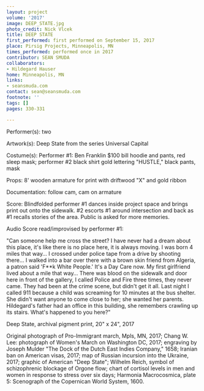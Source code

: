 ```yaml
---
layout: project
volume: '2017'
image: DEEP_STATE.jpg
photo_credit: Nick Vlcek
title: DEEP STATE
first_performed: first performed on September 15, 2017
place: Pirsig Projects, Minneapolis, MN
times_performed: performed once in 2017
contributor: SEAN SMUDA
collaborators:
- Hildegard Hauser
home: Minneapolis, MN
links:
- seansmuda.com
contact: sean@seansmuda.com
footnote: ''
tags: []
pages: 330-331

---
```


Performer(s): two

Artwork(s): Deep State from the series Universal Capital

Costume(s): Performer #1: Ben Franklin $100 bill hoodie and pants, red sleep mask; performer #2 black shirt gold lettering "HUSTLE," black pants, mask

Props: 8' wooden armature for print with driftwood "X" and gold ribbon

Documentation: follow cam, cam on armature

Score: Blindfolded performer #1 dances inside project space and brings print out onto the sidewalk. #2 escorts #1 around intersection and back as #1 recalls stories of the area. Public is asked for more memories.

Audio Score read/improvised by performer #1:

"Can someone help me cross the street? I have never had a dream about this place, it's like there is no place here, it is always moving. I was born 4 miles that way… I crossed under police tape from a drive by shooting there… I walked into a bar over there with a brown skin friend from Algeria, a patron said 'F**k White People.' It's a Day Care now. My first girlfriend lived about a mile that way… There was blood on the sidewalk and door here in front of the gallery, I called Police and Fire three times, they never came. They had been at the crime scene, but didn't get it all. Last night I called 911 because a child was screaming for 10 minutes at the bus shelter. She didn't want anyone to come close to her; she wanted her parents. Hildegard's father had an office in this building, she remembers crawling up its stairs. What's happened to you here?"

Deep State, archival pigment print, 20" x 24", 2017

Original photograph of Pro-Immigrant march, Mpls, MN, 2017; Chang W. Lee: photograph of Women's March on Washington DC, 2017; engraving by Joseph Mulder "The Dock of the Dutch East Indies Company," 1658; Iranian ban on American visas, 2017; map of Russian incursion into the Ukraine, 2017; graphic of American "Deep State"; Wilhelm Reich, symbol of schizophrenic blockage of Orgone flow; chart of cortisol levels in men and women in response to stress over six days; Harmonia Macrocosmica, plate 5: Scenograph of the Copernican World System, 1600.
